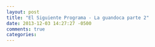```yaml
---
layout: post
title: "El Siguiente Programa - La guandoca parte 2"
date: 2013-12-03 14:27:27 -0500
comments: true
categories: 
---
```

